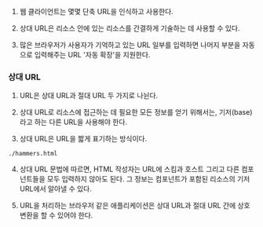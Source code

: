 1. 웹 클라이언트는 몇몇 단축 URL을 인식하고 사용한다.

2. 상대 URL은 리소스 안에 있는 리소스를 간결하게 기술하는 데 사용할 수 있다.

3. 많은 브라우저가 사용자가 기억하고 있는 URL 일부를 입력하면 나머지 부분을 자동으로 입력해주는 URL '자동 확장'을 지원한다.

### 상대 URL

1. URL은 상대 URL과 절대 URL 두 가지로 나뉜다.

2. 상대 URL로 리소스에 접근하는 데 필요한 모든 정보를 얻기 위해서는, 기저(base)라고 하는 다른 URL을 사용해야 한다.

3. 상대 URL은 URL을 짧게 표기하는 방식이다.

`./hammers.html`

4. 상대 URL 문법에 따르면, HTML 작성자는 URL에 스킴과 호스트 그리고 다른 컴포넌트들을 모두 입력하지 않아도 된다. 그 정보는 컴포넌트가 포함된 리소스의 기저 URL에서 알아낼 수 있다.

5. URL을 처리하는 브라우저 같은 애플리케이션은 상대 URL과 절대 URL 간에 상호 변환을 할 수 있어야 한다.
